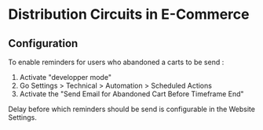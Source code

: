 Distribution Circuits in E-Commerce
===================================


Configuration
-------------

To enable reminders for users who abandoned a carts to be send :

1. Activate "developper mode"
1. Go Settings > Technical > Automation > Scheduled Actions
1. Activate the "Send Email for Abandoned Cart Before Timeframe End"

Delay before which reminders should be send is configurable in the
Website Settings.
